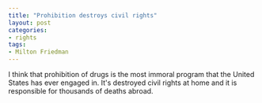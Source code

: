 ```yaml
---
title: "Prohibition destroys civil rights"
layout: post
categories:
- rights
tags:
- Milton Friedman
---
```


I think that prohibition of drugs is the most immoral program that the United States has ever engaged in. It's destroyed civil rights at home and it is responsible for thousands of deaths abroad.